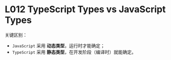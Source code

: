 # L012 TypeScript Types vs JavaScript Types



关键区别：

- `JavaScript` 采用 **动态类型**，运行时才能确定；
- `TypeScript` 采用 **静态类型**，在开发阶段（编译时）就能确定。